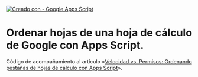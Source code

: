 [![Creado con - Google Apps Script](https://img.shields.io/static/v1?label=Creado+con&message=Google+Apps+Script&color=blue&logo=GAS)](https://developers.google.com/apps-script)
# Ordenar hojas de una hoja de cálculo de Google con Apps Script.
Código de acompañamiento al artículo  «[Velocidad vs. Permisos: Ordenando pestañas de hojas de cálculo con Apps Script](https://pablofelip.online/velocidad-permisos-ordenando-pestanas-apps-script)».
